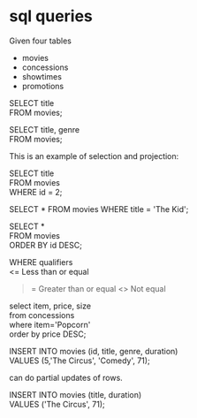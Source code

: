 # sql queries

Given four tables
*  movies
*  concessions
*  showtimes
*  promotions

SELECT title  
FROM movies;

SELECT title, genre  
FROM movies;

This is an example of selection and projection:

SELECT title  
FROM movies  
WHERE id = 2;  

SELECT *
FROM movies
WHERE title = 'The Kid';

SELECT *  
FROM movies  
ORDER BY id DESC;


WHERE qualifiers  
<= Less than or equal
>= Greater than or equal
<> Not equal

select item, price, size  
from concessions  
where item='Popcorn'  
order by price DESC;  

INSERT INTO movies (id, title, genre, duration)  
VALUES (5,'The Circus', 'Comedy', 71);  

can do partial updates of rows.


INSERT INTO movies (title, duration)  
VALUES ('The Circus',  71);  



